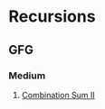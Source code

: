 # Recursions

## GFG

### Medium
1. [Combination Sum II](https://www.geeksforgeeks.org/problems/combination-sum-ii-1664263832/1)
